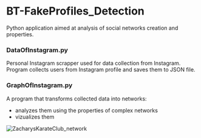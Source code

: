 # BT-FakeProfiles_Detection

Python application aimed at analysis of social networks creation and properties.

### DataOfInstagram.py 
Personal Instagram scrapper used for data collection from Instagram. Program collects users from Instagram profile and saves them to JSON file. 

### GraphOfInstagram.py 
A program that transforms collected data into networks: 
- analyzes them using the properties of complex networks
- vizualizes them

![ZacharysKarateClub_network](https://user-images.githubusercontent.com/61238445/222921470-e5e0eaf2-b65c-485f-b77c-a9faea7b3eb9.png)

